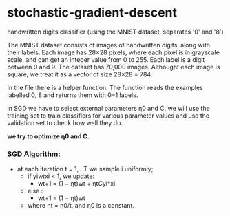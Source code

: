 # stochastic-gradient-descent
handwritten digits classifier (using the MNIST dataset, separates '0' and '8')

The MNIST dataset consists of images of handwritten digits, 
along with their labels. Each image has 28×28 pixels, where each pixel is in grayscale
scale, and can get an integer value from 0 to 255. Each label is a digit between 0 and 9. The
dataset has 70,000 images. Althought each image is square, we treat it as a vector of size 28×28 = 784.

In the file there is a helper function. The function reads the examples
labelled 0, 8 and returns them with 0−1 labels. 

in SGD we have to select external parameters η0 and C,
we will use the training set to train classifiers for various parameter values
and use the validation set to check how well they do.

**we try to optimize η0 and C.**

### SGD Algorithm:
- at each iteration t = 1,...T we sample i uniformly; 
  - if yi*wt*xi < 1, we update:
      - wt+1 = (1 − ηt)wt + ηt*C*yi*xi
  - else :
      - wt+1 = (1 − ηt)wt 
  - where ηt = η0/t, and η0 is a constant.
